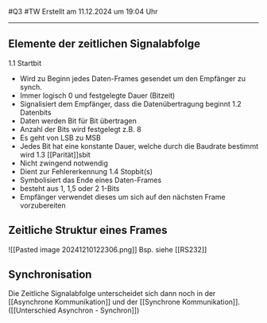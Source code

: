#Q3 #TW Erstellt am 11.12.2024 um 19:04 Uhr

---
## Elemente der zeitlichen Signalabfolge
1.1 Startbit
- Wird zu Beginn jedes Daten-Frames gesendet um den Empfänger zu synch.
- Immer logisch 0 und festgelegte Dauer (Bitzeit)
- Signalisiert dem Empfänger, dass die Datenübertragung beginnt
1.2 Datenbits
- Daten werden Bit für Bit übertragen
- Anzahl der Bits wird festgelegt z.B. 8
- Es geht von LSB zu MSB
- Jedes Bit hat eine konstante Dauer, welche durch die Baudrate bestimmt wird
1.3 [[Parität]]sbit
- Nicht zwingend notwendig
- Dient zur Fehlererkennung
1.4 Stopbit(s)
- Symbolisiert das Ende eines Daten-Frames
- besteht aus 1, 1,5 oder 2 1-Bits
- Empfänger verwendet dieses um sich auf den nächsten Frame vorzubereiten
## Zeitliche Struktur eines Frames
![[Pasted image 20241210122306.png]]
Bsp. siehe [[RS232]]

## Synchronisation
Die Zeitliche Signalabfolge unterscheidet sich dann noch in der [[Asynchrone Kommunikation]] und der [[Synchrone Kommunikation]]. ([[Unterschied Asynchron - Synchron]])